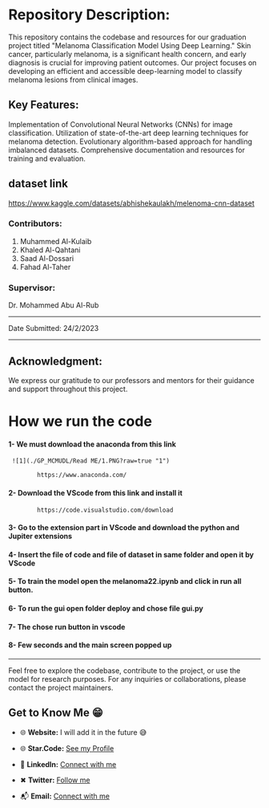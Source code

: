  # Repository Description:

This repository contains the codebase and resources for our graduation project titled "Melanoma Classification Model Using Deep Learning." Skin cancer, particularly melanoma, is a significant health concern, and early diagnosis is crucial for improving patient outcomes. Our project focuses on developing an efficient and accessible deep-learning model to classify melanoma lesions from clinical images.

## Key Features:

Implementation of Convolutional Neural Networks (CNNs) for image classification.
Utilization of state-of-the-art deep learning techniques for melanoma detection.
Evolutionary algorithm-based approach for handling imbalanced datasets.
Comprehensive documentation and resources for training and evaluation.

## dataset link

https://www.kaggle.com/datasets/abhishekaulakh/melenoma-cnn-dataset

### Contributors:
1. Muhammed Al-Kulaib
2. Khaled Al-Qahtani
3. Saad Al-Dossari
4. Fahad Al-Taher
### Supervisor:
Dr. Mohammed Abu Al-Rub
____________________________________________________________________
Date Submitted: 24/2/2023
____________________________________________________________________
## Acknowledgment:

We express our gratitude to our professors and mentors for their guidance and support throughout this project.


# How we run the code 

#### 1-	We must download the anaconda from this link
     ![1](./GP_MCMUDL/Read ME/1.PNG?raw=true "1")

            https://www.anaconda.com/
#### 2- Download the VScode from this link and install it 
            https://code.visualstudio.com/download
#### 3- Go to the extension part in VScode and download the python and Jupiter extensions

#### 4- Insert the file of code and file of dataset in same folder and open it by VScode

#### 5- To train the model open the melanoma22.ipynb and click in run all button.

#### 6-	To run the gui open folder deploy and chose file gui.py

#### 7- The chose run button in vscode

#### 8- Few seconds and the main screen popped up 
_______________________________________________________________________________________________________
Feel free to explore the codebase, contribute to the project, or use the model for research purposes. For any inquiries or collaborations, please contact the project maintainers.

## Get to Know Me  😁

- 🌐 **Website:**  I will add it in the future 😅
  
- 🌐 **Star.Code:** [See my Profile](https://profile.satr.codes/buashraf/public/overview)

- 💼 **LinkedIn:** [Connect with me](www.linkedin.com/in/muhammed-alkulaib-773492238)

- ✖ **Twitter:** [Follow me](https://twitter.com/bo_ashraf)

- 📬 **Email:** [Connect with me](muhammedalmugera21@gmail.com)
